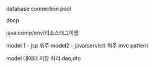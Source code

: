 
database connection pool

dbcp


java:comp/env/리소스태그이름


model 1 - jsp 위주
model2 - java(servlet) 위주
mvc pattern

model 데이터 저장 처리 dao,dto
